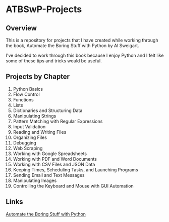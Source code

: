 # ATBSwP-Projects
## Overview
This is a repository for projects that I have created while working through the book, Automate the Boring Stuff with Python by Al Sweigart.

I've decided to work through this book because I enjoy Python and I felt like some of these tips and tricks would be useful.

## Projects by Chapter
1. Python Basics
2. Flow Control
3. Functions
4. Lists
5. Dictionaries and Structuring Data
6. Manipulating Strings
7. Pattern Matching with Regular Expressions
8. Input Validation
9. Reading and Writing Files
10. Organizing Files
11. Debugging
12. Web Scraping
14. Working with Google Spreadsheets
15. Working with PDF and Word Documents
16. Working with CSV Files and JSON Data
17. Keeping Times, Scheduling Tasks, and Launching Programs
18. Sending Email and Text Messages 
19. Manipulating Images
20. Controlling the Keyboard and Mouse with GUI Automation
## Links
[Automate the Boring Stuff with Python](https://automatetheboringstuff.com/)
